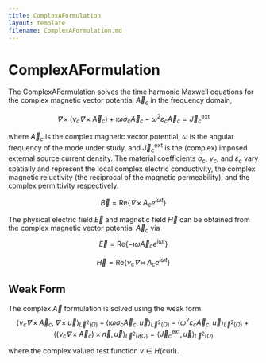 ```yaml
---
title: ComplexAFormulation
layout: template
filename: ComplexAFormulation.md
---
```

# ComplexAFormulation

The ComplexAFormulation solves the time harmonic Maxwell equations for the complex magnetic vector potential $\vec A_c$ in the frequency domain,

$$
\vec ∇× \left(ν_c \vec ∇× \vec A_c\right) + \imath ω σ_c \vec A_c - ω^2 ε_c \vec A_c = \vec J_c^\text{ext}
$$

where $\vec A_c$ is the complex magnetic vector potential, $\omega$ is the angular frequency of the mode under study, and $\vec J_c^\text{ext}$ is the (complex) imposed external source current density. The material coefficients $σ_c$, $ν_c$, and $ε_c$ vary spatially and represent the local complex electric conductivity, the complex magnetic reluctivity (the reciprocal of the magnetic permeability), and the complex permittivity respectively.

$$
\vec B = \text{Re}\left\{\vec ∇× A_c e^{i \omega t}\right\}
$$

The physical electric field $\vec E$ and magnetic field $\vec H$ can be obtained from the complex magnetic vector potential $\vec A_c$ via 
$$
\vec E = \text{Re}\left\{-\imath ω\vec A_c e^{i \omega t}\right\}
$$ 

$$
\vec H = \text{Re}\left\{ν_c \vec ∇× A_c e^{i \omega t}\right\}
$$


## Weak Form
The complex $\vec A$ formulation is solved using the weak form
$$
\langle ν_c \vec ∇ × \vec A_c, \vec ∇× \vec u \rangle_{\vec L^2(\Omega)} + \langle \imath ω σ_c \vec A_c, \vec u \rangle_{\vec L^2(\Omega)} - \langle ω^2 ε_c \vec A_c, \vec u \rangle_{\vec L^2(\Omega)} + \left\langle \left( ν_c \vec ∇ × \vec A_c \right) × \vec n, \vec u\right\rangle_{\vec L^2(\partial \Omega)} = \langle \vec J_c^\mathrm{ext}, \vec u \rangle_{\vec L^2(\Omega)}
$$

where the complex valued test function $v ∈ H(\mathrm{curl})$.
